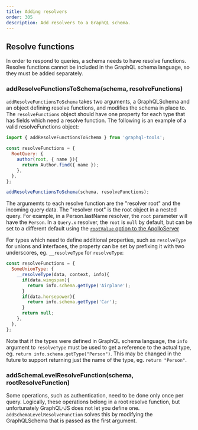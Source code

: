 ```yaml
---
title: Adding resolvers
order: 305
description: Add resolvers to a GraphQL schema.
---
```


## Resolve functions
In order to respond to queries, a schema needs to have resolve functions. Resolve functions cannot be included in the GraphQL schema language, so they must be added separately.

<h3 id="addResolveFunctionsToSchema" title="addResolveFunctionsToSchema">
  addResolveFunctionsToSchema(schema, resolveFunctions)
</h3>

`addResolveFunctionsToSchema` takes two arguments, a GraphQLSchema and an object defining resolve functions, and modifies the schema in place to. The `resolveFunctions` object should have one property for each type that has fields which need a resolve function. The following is an example of a valid resolveFunctions object:
```js
import { addResolveFunctionsToSchema } from 'graphql-tools';

const resolveFunctions = {
  RootQuery: {
    author(root, { name }){
      return Author.find({ name });
    },
  },
};

addResolveFunctionsToSchema(schema, resolveFunctions);
```

The argumemts to each resolve function are the "resolver root" and the incoming query data.   The "resolver root" is the root object in a nested query.  For example, in a Person.lastName resolver, the `root` parameter will have the `Person`.  In a `Query.x` resolver, the `root` is `null` by default, but can be set to a different default using the [`rootValue` option to the ApolloServer](http://dev.apollodata.com/tools/apollo-server/setup.html)

For types which need to define additional properties, such as `resolveType` for unions and interfaces, the property can be set by prefixing it with two underscores, eg. `__resolveType` for `resolveType`:

```js
const resolveFunctions = {
  SomeUnionType: {
    __resolveType(data, context, info){
      if(data.wingspan){
        return info.schema.getType('Airplane');
      }
      if(data.horsepower){
        return info.schema.getType('Car');
      }
      return null;
    },
  },
};
```
Note that if the types were defined in GraphQL schema language, the `info` argument to `resolveType` must be used to get a reference to the actual type, eg. `return info.schema.getType("Person")`. This may be changed in the future to support returning just the name of the type, eg. `return "Person"`.

<h3 id="addSchemaLevelResolveFunction" title="addSchemaLevelResolveFunction">
  addSchemaLevelResolveFunction(schema, rootResolveFunction)
</h3>

Some operations, such as authentication, need to be done only once per query. Logically, these operations belong in a root resolve function, but unfortunately GraphQL-JS does not let you define one. `addSchemaLevelResolveFunction` solves this by modifying the GraphQLSchema that is passed as the first argument.
